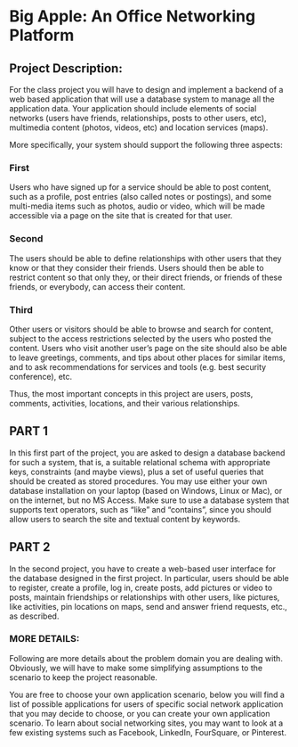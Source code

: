 
# Big Apple: An Office Networking Platform

## Project Description: 

For the class project you will have to design and implement a backend of a web based application that
will use a database system to manage all the application data. Your application should include elements of social networks
(users have friends, relationships, posts to other users, etc), multimedia content (photos, videos, etc) and location services
(maps). 

More specifically, your system should support the following three aspects:

### First
Users who have signed up for a service should be able to post content, such as a profile, post entries (also called notes or postings), and some multi-media
items such as photos, audio or video, which will be made accessible via a page on the site that is created for that user.

### Second
The users should be able to define relationships with other users that they know or that they consider their friends.
Users should then be able to restrict content so that only they, or their direct friends, or friends of these friends, or everybody,
can access their content. 

### Third
Other users or visitors should be able to browse and search for content, subject to the access
restrictions selected by the users who posted the content. Users who visit another user’s page on the site should also be
able to leave greetings, comments, and tips about other places for similar items, and to ask recommendations for services
and tools (e.g. best security conference), etc. 

Thus, the most important concepts in this project are users, posts, comments, activities, locations, and their various relationships.

## PART 1
In this first part of the project, you are asked to design a database backend for such a system, that is, a suitable relational
schema with appropriate keys, constraints (and maybe views), plus a set of useful queries that should be created as stored
procedures. You may use either your own database installation on your laptop (based on Windows, Linux or Mac), or on the
internet, but no MS Access. Make sure to use a database system that supports text operators, such as “like” and “contains”,
since you should allow users to search the site and textual content by keywords.

## PART 2
In the second project, you have to create a web-based user interface for the database designed in the first project. In
particular, users should be able to register, create a profile, log in, create posts, add pictures or video to posts, maintain
friendships or relationships with other users, like pictures, like activities, pin locations on maps, send and answer
friend requests, etc., as described.

### MORE DETAILS:
Following are more details about the problem domain you are dealing with. Obviously, we will have to make some simplifying assumptions to the
scenario to keep the project reasonable.

You are free to choose your own application scenario, below you will find a list of possible applications for users of specific
social network application that you may decide to choose, or you can create your own application scenario. To learn
about social networking sites, you may want to look at a few existing systems such as Facebook, LinkedIn, FourSquare, or
Pinterest. 
